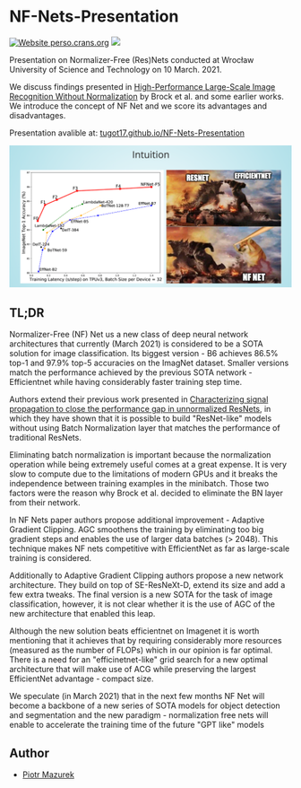 # NF-Nets-Presentation


[![Website perso.crans.org](https://img.shields.io/website-up-down-green-red/http/perso.crans.org.svg)](https://tugot17.github.io/NF-Nets-Presentation/)
[![](https://images.microbadger.com/badges/license/nbrown/revealjs.svg)](LICENSE)

Presentation on Normalizer-Free (Res)Nets conducted at Wrocław University of Science and Technology on 10 March. 2021.

We discuss findings presented in [High-Performance Large-Scale Image Recognition Without Normalization](https://arxiv.org/pdf/2102.06171.pdf) by Brock et al. and some earlier works. We introduce the concept of NF Net and we score its advantages and disadvantages. 

Presentation avalible at: [tugot17.github.io/NF-Nets-Presentation](https://tugot17.github.io/NF-Nets-Presentation/#/)

<img src="assets/intuition.png"/>

## TL;DR
Normalizer-Free (NF) Net us a new class of deep neural network architectures that currently (March 2021) is considered to be a SOTA solution for image classification. Its biggest version - B6 achieves 86.5% top-1 and 97.9% top-5 accuracies on the ImagNet dataset. Smaller versions match the performance achieved by the previous SOTA network - Efficientnet while having considerably faster training step time. 

Authors extend their previous work presented in [Characterizing signal propagation to close the performance gap in unnormalized ResNets](https://arxiv.org/abs/2101.08692), in which they have shown that it is possible to build "ResNet-like" models without using Batch Normalization layer that matches the performance of traditional ResNets. 

Eliminating batch normalization is important because the normalization operation while being extremely useful comes at a great expense. It is very slow to compute due to the limitations of modern GPUs and it breaks the independence between training examples in the minibatch. Those two factors were the reason why Brock et al. decided to eliminate the BN layer from their network. 

In NF Nets paper authors propose additional improvement - Adaptive Gradient Clipping. AGC smoothens the training by eliminating too big gradient steps and enables the use of larger data batches (> 2048). This technique makes NF nets competitive with EfficientNet as far as large-scale training is considered.

Additionally to Adaptive Gradient Clipping authors propose a new network architecture. They build on top of SE-ResNeXt-D, extend its size and add a few extra tweaks. The final version is a new SOTA for the task of image classification, however, it is not clear whether it is the use of AGC of the new architecture that enabled this leap. 

Although the new solution beats efficientnet on Imagenet it is worth mentioning that it achieves that by requiring considerably more resources (measured as the number of FLOPs) which in our opinion is far optimal. There is a need for an "efficinetnet-like" grid search for a new optimal architecture that will make use of ACG while preserving the largest EfficientNet advantage - compact size. 

We speculate (in March 2021) that in the next few months NF Net will become a backbone of a new series of SOTA models for object detection and segmentation and the new paradigm  - normalization free nets will enable to accelerate the training time  of the future "GPT like" models 



## Author

- [Piotr Mazurek](https://github.com/tugot17)
